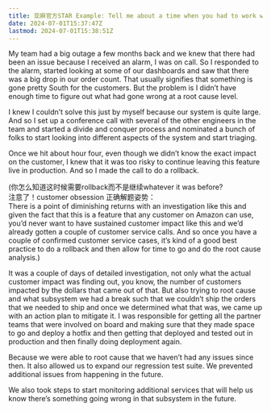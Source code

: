 ```yaml
---
title: 亚麻官方STAR Example: Tell me about a time when you had to work with incomplete data or information.
date: 2024-07-01T15:37:47Z
lastmod: 2024-07-01T15:38:51Z
---
```


My team had a big outage a few months back and we knew that there had been an issue because I received an alarm, I was on call. So I responded to the alarm, started looking at some of our dashboards and saw that there was a big drop in our order count. That usually signifies that something is gone pretty South for the customers. But the problem is I didn’t have enough time to figure out what had gone wrong at a root cause level.

I knew I couldn’t solve this just by myself because our system is quite large. And so I set up a conference call with several of the other engineers in the team and started a divide and conquer process and nominated a bunch of folks to start looking into different aspects of the system and start triaging.

Once we hit about hour four, even though we didn’t know the exact impact on the customer, I knew that it was too risky to continue leaving this feature live in production. And so I made the call to do a rollback.

(你怎么知道这时候需要rollback而不是继续whatever it was before?  
注意了！customer obsession 正确解题姿势：  
There is a point of diminishing returns with an investigation like this and given the fact that this is a feature that any customer on Amazon can use, you’d never want to have sustained customer impact like this and we’d already gotten a couple of customer service calls. And so once you have a couple of confirmed customer service cases, it’s kind of a good best practice to do a rollback and then allow for time to go and do the root cause analysis.)

It was a couple of days of detailed investigation, not only what the actual customer impact was finding out, you know, the number of customers impacted by the dollars that came out of that. But also trying to root cause and what subsystem we had a break such that we couldn’t ship the orders that we needed to ship and once we determined what that was, we came up with an action plan to mitigate it. I was responsible for getting all the partner teams that were involved on board and making sure that they made space to go and deploy a hotfix and then getting that deployed and tested out in production and then finally doing deployment again.

Because we were able to root cause that we haven’t had any issues since then. It also allowed us to expand our regression test suite. We prevented additional issues from happening in the future.

We also took steps to start monitoring additional services that will help us know there’s something going wrong in that subsystem in the future.

